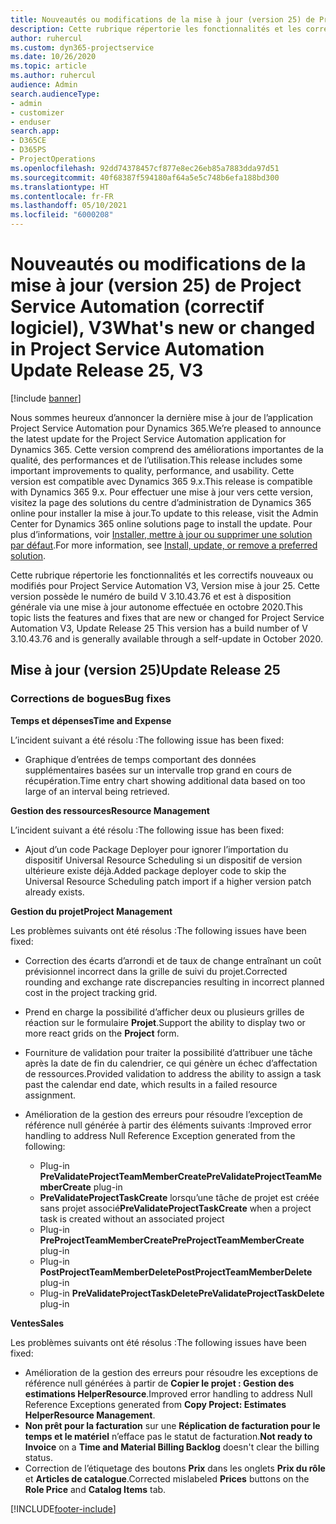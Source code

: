```yaml
---
title: Nouveautés ou modifications de la mise à jour (version 25) de Project Service Automation (correctif logiciel), V3
description: Cette rubrique répertorie les fonctionnalités et les correctifs disponibles pour la mise à jour (version 25) de Project Service Automation, V3.
author: ruhercul
ms.custom: dyn365-projectservice
ms.date: 10/26/2020
ms.topic: article
ms.author: ruhercul
audience: Admin
search.audienceType:
- admin
- customizer
- enduser
search.app:
- D365CE
- D365PS
- ProjectOperations
ms.openlocfilehash: 92dd74378457cf877e8ec26eb85a7883dda97d51
ms.sourcegitcommit: 40f68387f594180af64a5e5c748b6efa188bd300
ms.translationtype: HT
ms.contentlocale: fr-FR
ms.lasthandoff: 05/10/2021
ms.locfileid: "6000208"
---
```

# <a name="whats-new-or-changed-in-project-service-automation-update-release-25-v3"></a><span data-ttu-id="5308d-103">Nouveautés ou modifications de la mise à jour (version 25) de Project Service Automation (correctif logiciel), V3</span><span class="sxs-lookup"><span data-stu-id="5308d-103">What's new or changed in Project Service Automation Update Release 25, V3</span></span>

[!include [banner](../includes/psa-now-project-operations.md)]

<span data-ttu-id="5308d-104">Nous sommes heureux d’annoncer la dernière mise à jour de l’application Project Service Automation pour Dynamics 365.</span><span class="sxs-lookup"><span data-stu-id="5308d-104">We’re pleased to announce the latest update for the Project Service Automation application for Dynamics 365.</span></span> <span data-ttu-id="5308d-105">Cette version comprend des améliorations importantes de la qualité, des performances et de l’utilisation.</span><span class="sxs-lookup"><span data-stu-id="5308d-105">This release includes some important improvements to quality, performance, and usability.</span></span> <span data-ttu-id="5308d-106">Cette version est compatible avec Dynamics 365 9.x.</span><span class="sxs-lookup"><span data-stu-id="5308d-106">This release is compatible with Dynamics 365 9.x.</span></span> <span data-ttu-id="5308d-107">Pour effectuer une mise à jour vers cette version, visitez la page des solutions du centre d’administration de Dynamics 365 online pour installer la mise à jour.</span><span class="sxs-lookup"><span data-stu-id="5308d-107">To update to this release, visit the Admin Center for Dynamics 365 online solutions page to install the update.</span></span> <span data-ttu-id="5308d-108">Pour plus d’informations, voir [Installer, mettre à jour ou supprimer une solution par défaut](/power-platform/admin/install-remove-preferred-solution).</span><span class="sxs-lookup"><span data-stu-id="5308d-108">For more information, see [Install, update, or remove a preferred solution](/power-platform/admin/install-remove-preferred-solution).</span></span>

<span data-ttu-id="5308d-109">Cette rubrique répertorie les fonctionnalités et les correctifs nouveaux ou modifiés pour Project Service Automation V3, Version mise à jour 25. Cette version possède le numéro de build V 3.10.43.76 et est à disposition générale via une mise à jour autonome effectuée en octobre 2020.</span><span class="sxs-lookup"><span data-stu-id="5308d-109">This topic lists the features and fixes that are new or changed for Project Service Automation V3, Update Release 25 This version has a build number of V 3.10.43.76 and is generally available through a self-update in October 2020.</span></span>

## <a name="update-release-25"></a><span data-ttu-id="5308d-110">Mise à jour (version 25)</span><span class="sxs-lookup"><span data-stu-id="5308d-110">Update Release 25</span></span>

### <a name="bug-fixes"></a><span data-ttu-id="5308d-111">Corrections de bogues</span><span class="sxs-lookup"><span data-stu-id="5308d-111">Bug fixes</span></span>

<span data-ttu-id="5308d-112">**Temps et dépenses**</span><span class="sxs-lookup"><span data-stu-id="5308d-112">**Time and Expense**</span></span>

<span data-ttu-id="5308d-113">L’incident suivant a été résolu :</span><span class="sxs-lookup"><span data-stu-id="5308d-113">The following issue has been fixed:</span></span>

- <span data-ttu-id="5308d-114">Graphique d’entrées de temps comportant des données supplémentaires basées sur un intervalle trop grand en cours de récupération.</span><span class="sxs-lookup"><span data-stu-id="5308d-114">Time entry chart showing additional data based on too large of an interval being retrieved.</span></span>

<span data-ttu-id="5308d-115">**Gestion des ressources**</span><span class="sxs-lookup"><span data-stu-id="5308d-115">**Resource Management**</span></span>

<span data-ttu-id="5308d-116">L’incident suivant a été résolu :</span><span class="sxs-lookup"><span data-stu-id="5308d-116">The following issue has been fixed:</span></span>

- <span data-ttu-id="5308d-117">Ajout d’un code Package Deployer pour ignorer l’importation du dispositif Universal Resource Scheduling si un dispositif de version ultérieure existe déjà.</span><span class="sxs-lookup"><span data-stu-id="5308d-117">Added package deployer code to skip the Universal Resource Scheduling patch import if a higher version patch already exists.</span></span>

<span data-ttu-id="5308d-118">**Gestion du projet**</span><span class="sxs-lookup"><span data-stu-id="5308d-118">**Project Management**</span></span>

<span data-ttu-id="5308d-119">Les problèmes suivants ont été résolus :</span><span class="sxs-lookup"><span data-stu-id="5308d-119">The following issues have been fixed:</span></span>

- <span data-ttu-id="5308d-120">Correction des écarts d’arrondi et de taux de change entraînant un coût prévisionnel incorrect dans la grille de suivi du projet.</span><span class="sxs-lookup"><span data-stu-id="5308d-120">Corrected rounding and exchange rate discrepancies resulting in incorrect planned cost in the project tracking grid.</span></span>
- <span data-ttu-id="5308d-121">Prend en charge la possibilité d’afficher deux ou plusieurs grilles de réaction sur le formulaire **Projet**.</span><span class="sxs-lookup"><span data-stu-id="5308d-121">Support the ability to display two or more react grids on the **Project** form.</span></span>
- <span data-ttu-id="5308d-122">Fourniture de validation pour traiter la possibilité d’attribuer une tâche après la date de fin du calendrier, ce qui génère un échec d’affectation de ressources.</span><span class="sxs-lookup"><span data-stu-id="5308d-122">Provided validation to address the ability to assign a task past the calendar end date, which results in a failed resource assignment.</span></span>
- <span data-ttu-id="5308d-123">Amélioration de la gestion des erreurs pour résoudre l’exception de référence null générée à partir des éléments suivants :</span><span class="sxs-lookup"><span data-stu-id="5308d-123">Improved error handling to address Null Reference Exception generated from the following:</span></span>

    - <span data-ttu-id="5308d-124">Plug-in **PreValidateProjectTeamMemberCreate**</span><span class="sxs-lookup"><span data-stu-id="5308d-124">**PreValidateProjectTeamMemberCreate** plug-in</span></span>
    - <span data-ttu-id="5308d-125">**PreValidateProjectTaskCreate** lorsqu’une tâche de projet est créée sans projet associé</span><span class="sxs-lookup"><span data-stu-id="5308d-125">**PreValidateProjectTaskCreate** when a project task is created without an associated project</span></span>
    - <span data-ttu-id="5308d-126">Plug-in **PreProjectTeamMemberCreate**</span><span class="sxs-lookup"><span data-stu-id="5308d-126">**PreProjectTeamMemberCreate** plug-in</span></span>
    - <span data-ttu-id="5308d-127">Plug-in **PostProjectTeamMemberDelete**</span><span class="sxs-lookup"><span data-stu-id="5308d-127">**PostProjectTeamMemberDelete** plug-in</span></span>
    - <span data-ttu-id="5308d-128">Plug-in **PreValidateProjectTaskDelete**</span><span class="sxs-lookup"><span data-stu-id="5308d-128">**PreValidateProjectTaskDelete** plug-in</span></span>

<span data-ttu-id="5308d-129">**Ventes**</span><span class="sxs-lookup"><span data-stu-id="5308d-129">**Sales**</span></span>

<span data-ttu-id="5308d-130">Les problèmes suivants ont été résolus :</span><span class="sxs-lookup"><span data-stu-id="5308d-130">The following issues have been fixed:</span></span>

- <span data-ttu-id="5308d-131">Amélioration de la gestion des erreurs pour résoudre les exceptions de référence null générées à partir de **Copier le projet : Gestion des estimations HelperResource**.</span><span class="sxs-lookup"><span data-stu-id="5308d-131">Improved error handling to address Null Reference Exceptions generated from **Copy Project: Estimates HelperResource Management**.</span></span>
- <span data-ttu-id="5308d-132">**Non prêt pour la facturation** sur une **Réplication de facturation pour le temps et le matériel** n’efface pas le statut de facturation.</span><span class="sxs-lookup"><span data-stu-id="5308d-132">**Not ready to Invoice** on a **Time and Material Billing Backlog** doesn't clear the billing status.</span></span>
- <span data-ttu-id="5308d-133">Correction de l’étiquetage des boutons **Prix** dans les onglets **Prix du rôle** et **Articles de catalogue**.</span><span class="sxs-lookup"><span data-stu-id="5308d-133">Corrected mislabeled **Prices** buttons on the **Role Price** and **Catalog Items** tab.</span></span>


[!INCLUDE[footer-include](../includes/footer-banner.md)]